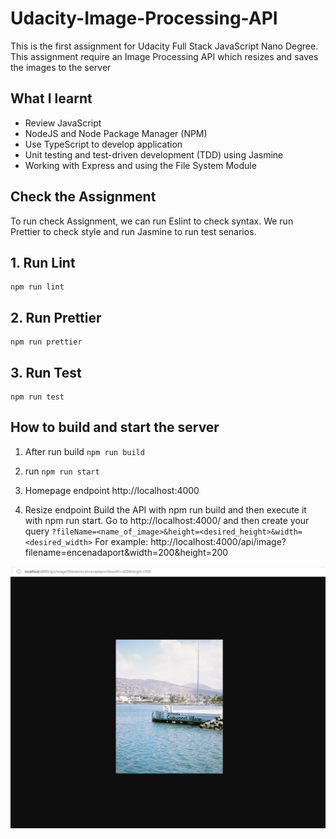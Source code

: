 # Udacity-Image-Processing-API
This is the first assignment for Udacity Full Stack JavaScript Nano Degree. This assignment require an Image Processing API which resizes and saves the images to the server

## What I learnt
- Review JavaScript
- NodeJS and Node Package Manager (NPM)
- Use TypeScript to develop application
- Unit testing and test-driven development (TDD) using Jasmine
- Working with Express and using the File System Module

## Check the Assignment
To run check Assignment, we can run Eslint to check syntax. We run Prettier to check style and run Jasmine to run test senarios.
## 1. Run Lint
```
npm run lint
```
## 2. Run Prettier
```
npm run prettier
```

## 3. Run Test
```
npm run test
```

## How to build and start the server
1. After run build `npm run build` 

2. run `npm run start` 

3. Homepage endpoint
http://localhost:4000

4. Resize endpoint
Build the API with npm run build and then execute it with npm run start. Go to http://localhost:4000/ and then create your query `?fileName=<name_of_image>&height=<desired_height>&width=<desired_width>`
For example: http://localhost:4000/api/image?filename=encenadaport&width=200&height=200

![alt text](https://github.com/ngoduyvu/Udacity_fullstack/blob/main/Assignment%201/image/resize_400_500.PNG)